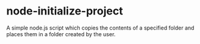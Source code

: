 # node-initialize-project
A simple node.js script which copies the contents of a specified folder and places them in a folder created by the user.
